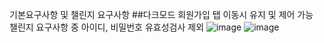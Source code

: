 기본요구사항 및 챌린지 요구사항   ##다크모드 회원가입 탭 이동시 유지 및 제어 가능  
챌린지 요구사항 중 아이디, 비밀번호 유효성검사 제외
![image](https://github.com/user-attachments/assets/f77c20c5-b02d-4d3b-8965-e59aeb953d97)
![image](https://github.com/user-attachments/assets/d40846a3-76cb-49d5-9e78-9cd53a749ce0)

